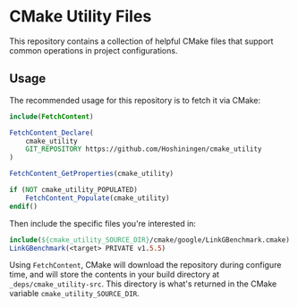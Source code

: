 # CMake Utility Files

This repository contains a collection of helpful CMake files that support common operations in project configurations.

## Usage

The recommended usage for this repository is to fetch it via CMake:

```cmake
include(FetchContent)

FetchContent_Declare(
    cmake_utility
    GIT_REPOSITORY https://github.com/Hoshiningen/cmake_utility
)

FetchContent_GetProperties(cmake_utility)

if (NOT cmake_utility_POPULATED)
    FetchContent_Populate(cmake_utility)
endif()
```

Then include the specific files you're interested in:

```cmake
include(${cmake_utility_SOURCE_DIR}/cmake/google/LinkGBenchmark.cmake)
LinkGBenchmark(<target> PRIVATE v1.5.5)
```

Using `FetchContent`, CMake will download the repository during configure time, and will store the contents in your build directory at `_deps/cmake_utility-src`. This directory is what's returned in the CMake variable `cmake_utility_SOURCE_DIR`.